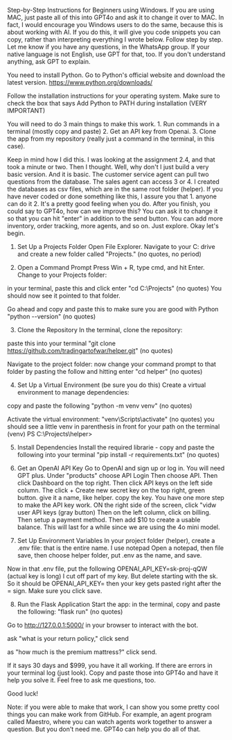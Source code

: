 Step-by-Step Instructions for Beginners using Windows.  If you are using MAC, just paste all of this into GPT4o and ask it to change it over to MAC.  In fact, I would encourage you Windows users to do the same, because this is about working with AI.   If you do this, it will give you code snippets you can copy, rather than interpreting everything I wrote below.  Follow step by step.  Let me know if you have any questions, in the WhatsApp group. If your native language is not English, use GPT for that, too.  If you don't understand anything, ask GPT to explain.

You need to install Python.  Go to Python's official website and download the latest version.  https://www.python.org/downloads/

Follow the installation instructions for your operating system.
Make sure to check the box that says Add Python to PATH during installation (VERY IMPORTANT)

You will need to do 3 main things to make this work.  1.  Run commands in a terminal (mostly copy and paste)  2.  Get an API key from Openai.  3.  Clone the app from my repository (really just a command in the terminal, in this case).

Keep in mind how I did this.  I was looking at the assignment 2.4, and that took a minute or two.  Then I thought.  Well, why don't I just build a very basic version.  And it is basic.  The customer service agent can pull two questions from the database.  The sales agent can access 3 or 4.  I created the databases as csv files, which are in the same root folder (helper).  If you have never coded or done something like this, I assure you that 1. anyone can do it  2.  It's a pretty good feeling when you do.  After you finish, you could say to GPT4o, how can we improve this?  You can ask it to change it so that you can hit "enter" in addition to the send button.  You can add more inventory, order tracking, more agents, and so on.  Just explore. Okay let's begin.

1. Set Up a Projects Folder
Open File Explorer.
Navigate to your C: drive and create a new folder called "Projects."  (no quotes, no period)

2. Open a Command Prompt
Press Win + R, type cmd, and hit Enter.
Change to your Projects folder:

in your terminal, paste this and click enter
"cd C:\Projects"  (no quotes)        You should now see it pointed to that folder.

Go ahead and copy and paste this to make sure you are good with Python    "python --version"  (no quotes)

3. Clone the Repository
In the terminal, clone the repository:

paste this into your terminal
"git clone https://github.com/tradingartofwar/helper.git"  (no quotes)

Navigate to the project folder:
now change your command prompt to that folder by pasting the follow and hitting enter
"cd helper" (no quotes)

4. Set Up a Virtual Environment  (be sure you do this)
Create a virtual environment to manage dependencies: 

copy and paste the following
"python -m venv venv"  (no quotes)

Activate the virtual environment:
"venv\Scripts\activate"  (no quotes)
you should see a little venv in parenthesis in front for your path on the terminal
(venv) PS C:\Projects\helper>

5. Install Dependencies
Install the required librarie - copy and paste the following into your terminal
"pip install -r requirements.txt"  (no quotes)

6. Get an OpenAI API Key
Go to OpenAI and sign up or log in.  You will need GPT plus.  Under "products"  choose API Login  Then choose API.  Then click Dashboard on the top right.  Then click API keys on the left side column.  The click + Create new secret key on the top right, green button.  give it a name, like helper.  copy the key.   You have one more step to make the API key work.  ON the right side of the screen, click "vidw user API keys (gray button)  Then on the left column, click on billing.  Then setup a payment method.   Then add $10 to create a usable balance.  This will last for a while since we are using the 4o mini model.

7. Set Up Environment Variables
In your project folder (helper), create a .env file:
that is the entire name.  I use notepad  Open a notepad, then file save, then choose helper folder, put .env as the name, and save.

Now in that .env file, put the following  OPENAI_API_KEY=sk-proj-qQW (actual key is long)
I cut off part of my key.  But delete starting with the sk.   So it should be OPENAI_API_KEY=  then your key gets pasted right after the = sign.  Make sure you click save.

8. Run the Flask Application
Start the app:
in the terminal, copy and paste the following: "flask run"  (no quotes)

Go to http://127.0.0.1:5000/ in your browser to interact with the bot.

ask "what is your return policy," click send

as "how much is the premium mattress?"  click send.

If it says 30 days and $999, you have it all working.  If there are errors in your terminal log (just look).  Copy and paste those into GPT4o and have it help you solve it.  Feel free to ask me questions, too.  

Good luck!

Note:  if you were able to make that work, I can show you some pretty cool things you can make work from GitHub.  For example, an agent program called Maestro, where you can watch agents work together to answer a question.  But you don't need me.  GPT4o can help you do all of that.